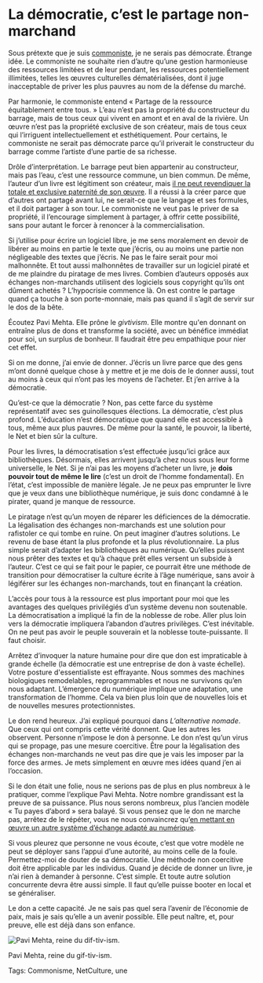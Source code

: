 # La démocratie, c’est le partage non-marchand

Sous prétexte que je suis [commoniste](http://blog.tcrouzet.com/2013/11/26/amis-commonistes/), je ne serais pas démocrate. Étrange idée. Le commoniste ne souhaite rien d’autre qu’une gestion harmonieuse des ressources limitées et de leur pendant, les ressources potentiellement illimitées, telles les œuvres culturelles dématérialisées, dont il juge inacceptable de priver les plus pauvres au nom de la défense du marché.

Par harmonie, le commoniste entend « Partage de la ressource équitablement entre tous. » L’eau n’est pas la propriété du constructeur du barrage, mais de tous ceux qui vivent en amont et en aval de la rivière. Un œuvre n’est pas la propriété exclusive de son créateur, mais de tous ceux qui l’irriguent intellectuellement et esthétiquement. Pour certains, le commoniste ne serait pas démocrate parce qu’il priverait le constructeur du barrage comme l’artiste d’une partie de sa richesse.

Drôle d’interprétation. Le barrage peut bien appartenir au constructeur, mais pas l’eau, c’est une ressource commune, un bien commun. De même, l’auteur d’un livre est légitiment son créateur, mais [il ne peut revendiquer la totale et exclusive paternité de son œuvre](http://blog.tcrouzet.com/2014/03/01/je-ne-suis-pas-proprietaire-de-mes-oeuvres/). Il a réussi à la créer parce que d’autres ont partagé avant lui, ne serait-ce que le langage et ses formules, et il doit partager à son tour. Le commoniste ne veut pas le priver de sa propriété, il l’encourage simplement à partager, à offrir cette possibilité, sans pour autant le forcer à renoncer à la commercialisation.

Si j’utilise pour écrire un logiciel libre, je me sens moralement en devoir de libérer au moins en partie le texte que j’écris, ou au moins une partie non négligeable des textes que j’écris. Ne pas le faire serait pour moi malhonnête. Et tout aussi malhonnêtes de travailler sur un logiciel piraté et de me plaindre du piratage de mes livres. Combien d’auteurs opposés aux échanges non-marchands utilisent des logiciels sous copyright qu’ils ont dûment achetés ? L’hypocrisie commence là. On est contre le partage quand ça touche à son porte-monnaie, mais pas quand il s’agit de servir sur le dos de la bête.

Écoutez Pavi Mehta. Elle prône le *givtivism*. Elle montre qu'en donnant on entraîne plus de dons et transforme la société, avec un bénéfice immédiat pour soi, un surplus de bonheur. Il faudrait être peu empathique pour nier cet effet.

Si on me donne, j’ai envie de donner. J’écris un livre parce que des gens m’ont donné quelque chose à y mettre et je me dois de le donner aussi, tout au moins à ceux qui n’ont pas les moyens de l’acheter. Et j’en arrive à la démocratie.

Qu’est-ce que la démocratie ? Non, pas cette farce du système représentatif avec ses guinollesques élections. La démocratie, c’est plus profond. L’éducation n’est démocratique que quand elle est accessible à tous, même aux plus pauvres. De même pour la santé, le pouvoir, la liberté, le Net et bien sûr la culture.

Pour les livres, la démocratisation s’est effectuée jusqu’ici grâce aux bibliothèques. Désormais, elles arrivent jusqu’à chez nous sous leur forme universelle, le Net. Si je n’ai pas les moyens d’acheter un livre, je **dois pouvoir tout de même le lire** (c’est un droit de l’homme fondamental). En l’état, c’est impossible de manière légale. Je ne peux pas emprunter le livre que je veux dans une bibliothèque numérique, je suis donc condamné à le pirater, quand je manque de ressource.

Le piratage n’est qu’un moyen de réparer les déficiences de la démocratie. La légalisation des échanges non-marchands est une solution pour rafistoler ce qui tombe en ruine. On peut imaginer d’autres solutions. Le revenu de base étant la plus profonde et la plus révolutionnaire. La plus simple serait d’adapter les bibliothèques au numérique. Qu’elles puissent nous prêter des textes et qu’à chaque prêt elles versent un subside à l’auteur. C’est ce qui se fait pour le papier, ce pourrait être une méthode de transition pour démocratiser la culture écrite à l’âge numérique, sans avoir à légiférer sur les échanges non-marchands, tout en finançant la création.

L’accès pour tous à la ressource est plus important pour moi que les avantages des quelques privilégiés d’un système devenu non soutenable. La démocratisation a impliqué la fin de la noblesse de robe. Aller plus loin vers la démocratie impliquera l’abandon d’autres privilèges. C’est inévitable. On ne peut pas avoir le peuple souverain et la noblesse toute-puissante. Il faut choisir.

Arrêtez d’invoquer la nature humaine pour dire que don est impraticable à grande échelle (la démocratie est une entreprise de don à vaste échelle). Votre posture d'essentialiste est effrayante. Nous sommes des machines biologiques remodelables, reprogrammables et nous ne survivons qu’en nous adaptant. L’émergence du numérique implique une adaptation, une transformation de l’homme. Cela va bien plus loin que de nouvelles lois et de nouvelles mesures protectionnistes.

Le don rend heureux. J’ai expliqué pourquoi dans *L’alternative nomade*. Que ceux qui ont compris cette vérité donnent. Que les autres les observent. Personne n’impose le don à personne. Le don n’est qu’un virus qui se propage, pas une mesure coercitive. Être pour la légalisation des échanges non-marchands ne veut pas dire que je vais les imposer par la force des armes. Je mets simplement en œuvre mes idées quand j’en ai l’occasion.

Si le don était une folie, nous ne serions pas de plus en plus nombreux à le pratiquer, comme l’explique Pavi Mehta. Notre nombre grandissant est la preuve de sa puissance. Plus nous serons nombreux, plus l’ancien modèle « Tu payes d’abord » sera balayé. Si vous pensez que le don ne marche pas, arrêtez de le répéter, vous ne nous convaincrez qu’[en mettant en œuvre un autre système d’échange adapté au numérique](http://blog.tcrouzet.com/2014/04/13/partages-marchands-un-business-plan-nest-pas-une-theorie/).

Si vous pleurez que personne ne vous écoute, c’est que votre modèle ne peut se déployer sans l’appui d’une autorité, au moins celle de la foule. Permettez-moi de douter de sa démocratie. Une méthode non coercitive doit être applicable par les individus. Quand je décide de donner un livre, je n’ai rien à demander à personne. C’est simple. Et toute autre solution concurrente devra être aussi simple. Il faut qu’elle puisse booter en local et se généraliser.

Le don a cette capacité. Je ne sais pas quel sera l’avenir de l’économie de paix, mais je sais qu’elle a un avenir possible. Elle peut naître, et, pour preuve, elle est déjà dans son enfance.

![Pavi Mehta, reine du dif-tiv-ism.](http://blog.tcrouzet.comhttps://tcrouzet.com/images_tc/2014/04/Pavi-Mehta.jpg)

Pavi Mehta, reine du gif-tiv-ism.



Tags: Commonisme, NetCulture, une